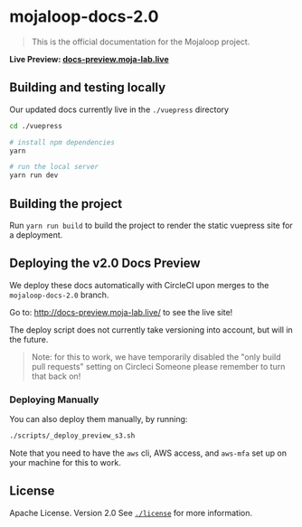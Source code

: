 # mojaloop-docs-2.0

> This is the official documentation for the Mojaloop project.

__Live Preview: [docs-preview.moja-lab.live](http://docs-preview.moja-lab.live/)__

## Building and testing locally

Our updated docs currently live in the `./vuepress` directory

```bash
cd ./vuepress

# install npm dependencies
yarn 

# run the local server
yarn run dev
```

## Building the project
Run `yarn run build` to build the project to render the static vuepress site for a deployment.

## Deploying the v2.0 Docs Preview

We deploy these docs automatically with CircleCI upon merges to the `mojaloop-docs-2.0` branch.

Go to: http://docs-preview.moja-lab.live/ to see the live site!

The deploy script does not currently take versioning into account, but will in the future.

> Note: for this to work, we have temporarily disabled the "only build pull requests" setting on Circleci
> Someone please remember to turn that back on!

### Deploying Manually

You can also deploy them manually, by running:
```bash
./scripts/_deploy_preview_s3.sh
``` 

Note that you need to have the `aws` cli, AWS access, and `aws-mfa` set up on your machine for this to work.

## License

Apache License. Version 2.0
See [`./license`](./LICENSE.md) for more information.